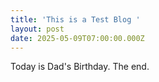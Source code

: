 ```yaml
---
title: 'This is a Test Blog '
layout: post
date: 2025-05-09T07:00:00.000Z
---
```


Today is Dad's Birthday. The end.
